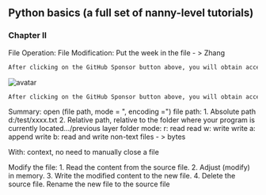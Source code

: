 ##  Python basics (a full set of nanny-level tutorials) 

###  Chapter II 

File Operation: File Modification: Put the week in the file - > Zhang 

 ```python  
After clicking on the GitHub Sponsor button above, you will obtain access permissions to my private code repository ( https://github.com/slowlon/my_code_bar ) to view this blog code. By searching the code number of this blog, you can find the code you need, code number is: 202402030957459111
 ```  
![avatar]( 8a8e74b4724947529008926ef01c2807.png) 

 ```python  
After clicking on the GitHub Sponsor button above, you will obtain access permissions to my private code repository ( https://github.com/slowlon/my_code_bar ) to view this blog code. By searching the code number of this blog, you can find the code you need, code number is: 202402030957459111
 ```  
Summary: open (file path, mode = ", encoding =") file path: 1. Absolute path d:/test/xxxx.txt 2. Relative path, relative to the folder where your program is currently located.../previous layer folder mode: r: read read w: write write a: append write b: read and write non-text files - > bytes 

With: context, no need to manually close a file 

Modify the file: 1. Read the content from the source file. 2. Adjust (modify) in memory. 3. Write the modified content to the new file. 4. Delete the source file. Rename the new file to the source file 

